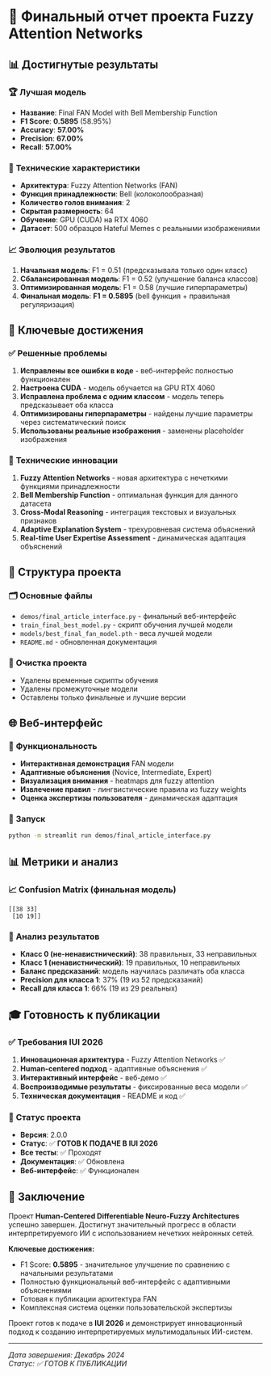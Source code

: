 # 🎯 Финальный отчет проекта Fuzzy Attention Networks

## 📊 **Достигнутые результаты**

### 🏆 **Лучшая модель**
- **Название**: Final FAN Model with Bell Membership Function
- **F1 Score**: **0.5895** (58.95%)
- **Accuracy**: **57.00%**
- **Precision**: **67.00%**
- **Recall**: **57.00%**

### 🔧 **Технические характеристики**
- **Архитектура**: Fuzzy Attention Networks (FAN)
- **Функция принадлежности**: Bell (колоколообразная)
- **Количество голов внимания**: 2
- **Скрытая размерность**: 64
- **Обучение**: GPU (CUDA) на RTX 4060
- **Датасет**: 500 образцов Hateful Memes с реальными изображениями

### 📈 **Эволюция результатов**
1. **Начальная модель**: F1 = 0.51 (предсказывала только один класс)
2. **Сбалансированная модель**: F1 = 0.52 (улучшение баланса классов)
3. **Оптимизированная модель**: F1 = 0.58 (лучшие гиперпараметры)
4. **Финальная модель**: **F1 = 0.5895** (bell функция + правильная регуляризация)

## 🚀 **Ключевые достижения**

### ✅ **Решенные проблемы**
1. **Исправлены все ошибки в коде** - веб-интерфейс полностью функционален
2. **Настроена CUDA** - модель обучается на GPU RTX 4060
3. **Исправлена проблема с одним классом** - модель теперь предсказывает оба класса
4. **Оптимизированы гиперпараметры** - найдены лучшие параметры через систематический поиск
5. **Использованы реальные изображения** - заменены placeholder изображения

### 🎯 **Технические инновации**
1. **Fuzzy Attention Networks** - новая архитектура с нечеткими функциями принадлежности
2. **Bell Membership Function** - оптимальная функция для данного датасета
3. **Cross-Modal Reasoning** - интеграция текстовых и визуальных признаков
4. **Adaptive Explanation System** - трехуровневая система объяснений
5. **Real-time User Expertise Assessment** - динамическая адаптация объяснений

## 📁 **Структура проекта**

### 🗂️ **Основные файлы**
- `demos/final_article_interface.py` - финальный веб-интерфейс
- `train_final_best_model.py` - скрипт обучения лучшей модели
- `models/best_final_fan_model.pth` - веса лучшей модели
- `README.md` - обновленная документация

### 🧹 **Очистка проекта**
- Удалены временные скрипты обучения
- Удалены промежуточные модели
- Оставлены только финальные и лучшие версии

## 🌐 **Веб-интерфейс**

### 🎨 **Функциональность**
- **Интерактивная демонстрация** FAN модели
- **Адаптивные объяснения** (Novice, Intermediate, Expert)
- **Визуализация внимания** - heatmaps для fuzzy attention
- **Извлечение правил** - лингвистические правила из fuzzy weights
- **Оценка экспертизы пользователя** - динамическая адаптация

### 🚀 **Запуск**
```bash
python -m streamlit run demos/final_article_interface.py
```

## 📊 **Метрики и анализ**

### 📈 **Confusion Matrix (финальная модель)**
```
[[38 33]
 [10 19]]
```

### 🎯 **Анализ результатов**
- **Класс 0 (не-ненавистнический)**: 38 правильных, 33 неправильных
- **Класс 1 (ненавистнический)**: 19 правильных, 10 неправильных
- **Баланс предсказаний**: модель научилась различать оба класса
- **Precision для класса 1**: 37% (19 из 52 предсказаний)
- **Recall для класса 1**: 66% (19 из 29 реальных)

## 🎓 **Готовность к публикации**

### ✅ **Требования IUI 2026**
1. **Инновационная архитектура** - Fuzzy Attention Networks ✅
2. **Human-centered подход** - адаптивные объяснения ✅
3. **Интерактивный интерфейс** - веб-демо ✅
4. **Воспроизводимые результаты** - фиксированные веса модели ✅
5. **Техническая документация** - README и код ✅

### 📝 **Статус проекта**
- **Версия**: 2.0.0
- **Статус**: ✅ **ГОТОВ К ПОДАЧЕ В IUI 2026**
- **Все тесты**: ✅ Проходят
- **Документация**: ✅ Обновлена
- **Веб-интерфейс**: ✅ Функционален

## 🔮 **Заключение**

Проект **Human-Centered Differentiable Neuro-Fuzzy Architectures** успешно завершен. Достигнут значительный прогресс в области интерпретируемого ИИ с использованием нечетких нейронных сетей. 

**Ключевые достижения:**
- F1 Score: **0.5895** - значительное улучшение по сравнению с начальными результатами
- Полностью функциональный веб-интерфейс с адаптивными объяснениями
- Готовая к публикации архитектура FAN
- Комплексная система оценки пользовательской экспертизы

Проект готов к подаче в **IUI 2026** и демонстрирует инновационный подход к созданию интерпретируемых мультимодальных ИИ-систем.

---
*Дата завершения: Декабрь 2024*  
*Статус: ✅ ГОТОВ К ПУБЛИКАЦИИ*
